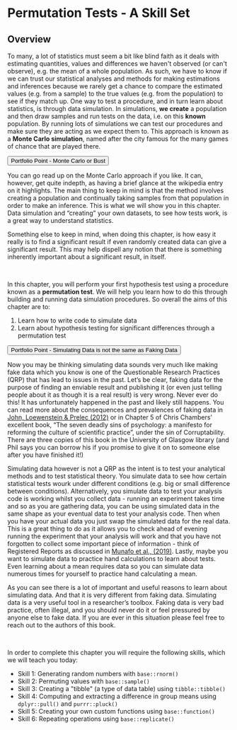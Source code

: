 # Permutation Tests - A Skill Set 

## Overview

To many, a lot of statistics must seem a bit like blind faith as it deals with estimating quantities, values and differences we haven't observed (or can't observe), e.g. the mean of a whole population. As such, we have to know if we can trust our statistical analyses and methods for making estimations and inferences because we rarely get a chance to compare the estimated values (e.g. from a sample) to the true values (e.g. from the population) to see if they match up. One way to test a procedure, and in turn learn about statistics, is through data simulation. In simulations, **we create** a population and then draw samples and run tests on the data, i.e. on this **known** population. By running lots of simulations we can test our procedures and make sure they are acting as we expect them to. This approach is known as a **Monte Carlo simulation**, named after the city famous for the many games of chance that are played there. 


<div class='webex-solution'><button>Portfolio Point - Monte Carlo or Bust</button>

<div class="info">
<p>You can go read up on the Monte Carlo approach if you like. It can, however, get quite indepth, as having a brief glance at the wikipedia entry on it highlights. The main thing to keep in mind is that the method involves creating a population and continually taking samples from that population in order to make an inference. This is what we will show you in this chapter. Data simulation and “creating” your own datasets, to see how tests work, is a great way to understand statistics.</p>
<p>Something else to keep in mind, when doing this chapter, is how easy it really is to find a significant result if even randomly created data can give a significant result. This may help dispell any notion that there is something inherently important about a significant result, in itself.</p>
</div>

</div>

<br>

In this chapter, you will perform your first hypothesis test using a procedure known as a **permutation test**. We will help you learn how to do this through building and running data simulation procedures. So overall the aims of this chapter are to:

1. Learn how to write code to simulate data
2. Learn about hypothesis testing for significant differences through a permutation test


<div class='webex-solution'><button>Portfolio Point - Simulating Data is not the same as Faking Data</button>

<div class="info">
<p>Now you may be thinking simulating data sounds very much like making fake data which you know is one of the Questionable Research Practices (QRP) that has lead to issues in the past. Let’s be clear, faking data for the purpose of finding an enviable result and publishing it (or even just telling people about it as though it is a real result) is very wrong. Never ever do this! It has unfortunately happened in the past and likely still happens. You can read more about the consequences and prevalences of faking data in <a href="https://www.cmu.edu/dietrich/sds/docs/loewenstein/MeasPrevalQuestTruthTelling.pdf" target = "_blank">John, Loewenstein &amp; Prelec (2012)</a> or in Chapter 5 of Chris Chambers’ excellent book, “The seven deadly sins of psychology: a manifesto for reforming the culture of scientific practice”, under the sin of Corruptability. There are three copies of this book in the University of Glasgow library (and Phil says you can borrow his if you promise to give it on to someone else after you have finished it!)</p>
<p>Simulating data however is not a QRP as the intent is to test your analytical methods and to test statistical theory. You simulate data to see how certain statistical tests wourk under different conditions (e.g. big or small difference between conditions). Alternatively, you simulate data to test your analysis code is working whilst you collect data - running an experiment takes time and so as you are gathering data, you can be using simulated data in the same shape as your eventual data to test your analysis code. Then when you have your actual data you just swap the simulated data for the real data. This is a great thing to do as it allows you to check ahead of evening running the experiment that your analysis will work and that you have not forgotten to collect some important piece of information - think of Registered Reports as discussed in <a href = "https://www.nature.com/articles/s41562-016-0021" target = "_blank">Munafo et al., (2019)</a>. Lastly, maybe you want to simulate data to practice hand calculations to learn about tests. Even learning about a mean requires data so you can simulate data numerous times for yourself to practice hand calculating a mean.</p>
<p>As you can see there is a lot of important and useful reasons to learn about simulating data. And that it is very different from faking data. Simulating data is a very useful tool in a researcher’s toolbox. Faking data is very bad practice, often illegal, and you should never do it or feel pressured by anyone else to fake data. If you are ever in this situation please feel free to reach out to the authors of this book.</p>
</div>

</div>

<br>

In order to complete this chapter you will require the following skills, which we will teach you today:

  + Skill 1: Generating random numbers with `base::rnorm()` 
  + Skill 2: Permuting values with `base::sample()`  
  + Skill 3: Creating a "tibble" (a type of data table) using `tibble::tibble()`
  + Skill 4: Computing and extracting a difference in group means using `dplyr::pull()` and `purrr::pluck()`
  + Skill 5: Creating your own custom functions using `base::function()`
  + Skill 6: Repeating operations using `base::replicate()`
  

